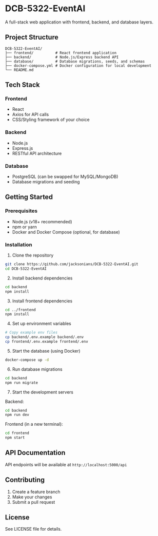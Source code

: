 # DCB-5322-EventAI

A full-stack web application with frontend, backend, and database layers.

## Project Structure

```
DCB-5322-EventAI/
├── frontend/          # React frontend application
├── backend/           # Node.js/Express backend API
├── database/          # Database migrations, seeds, and schemas
├── docker-compose.yml # Docker configuration for local development
└── README.md
```

## Tech Stack

### Frontend
- React
- Axios for API calls
- CSS/Styling framework of your choice

### Backend
- Node.js
- Express.js
- RESTful API architecture

### Database
- PostgreSQL (can be swapped for MySQL/MongoDB)
- Database migrations and seeding

## Getting Started

### Prerequisites
- Node.js (v18+ recommended)
- npm or yarn
- Docker and Docker Compose (optional, for database)

### Installation

1. Clone the repository
```bash
git clone https://github.com/jacksonians/DCB-5322-EventAI.git
cd DCB-5322-EventAI
```

2. Install backend dependencies
```bash
cd backend
npm install
```

3. Install frontend dependencies
```bash
cd ../frontend
npm install
```

4. Set up environment variables
```bash
# Copy example env files
cp backend/.env.example backend/.env
cp frontend/.env.example frontend/.env
```

5. Start the database (using Docker)
```bash
docker-compose up -d
```

6. Run database migrations
```bash
cd backend
npm run migrate
```

7. Start the development servers

Backend:
```bash
cd backend
npm run dev
```

Frontend (in a new terminal):
```bash
cd frontend
npm start
```

## API Documentation

API endpoints will be available at `http://localhost:5000/api`

## Contributing

1. Create a feature branch
2. Make your changes
3. Submit a pull request

## License

See LICENSE file for details.
